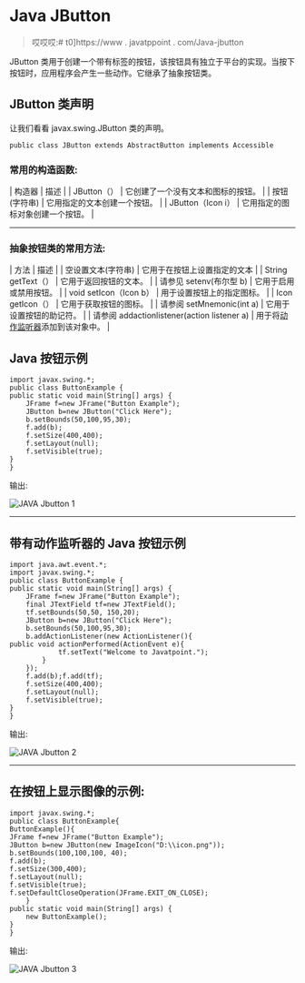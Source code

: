 # Java JButton

> 哎哎哎:# t0]https://www . javatppoint . com/Java-jbutton

JButton 类用于创建一个带有标签的按钮，该按钮具有独立于平台的实现。当按下按钮时，应用程序会产生一些动作。它继承了抽象按钮类。

## JButton 类声明

让我们看看 javax.swing.JButton 类的声明。

```
public class JButton extends AbstractButton implements Accessible

```

### 常用的构造函数:

| 构造器 | 描述 |
| JButton（） | 它创建了一个没有文本和图标的按钮。 |
| 按钮(字符串) | 它用指定的文本创建一个按钮。 |
| JButton（Icon i） | 它用指定的图标对象创建一个按钮。 |

* * *

### 抽象按钮类的常用方法:

| 方法 | 描述 |
| 空设置文本(字符串) | 它用于在按钮上设置指定的文本 |
| String getText（） | 它用于返回按钮的文本。 |
| 请参见 setenv(布尔型 b) | 它用于启用或禁用按钮。 |
| void setIcon（Icon b） | 用于设置按钮上的指定图标。 |
| Icon getIcon（） | 它用于获取按钮的图标。 |
| 请参阅 setMnemonic(int a) | 它用于设置按钮的助记符。 |
| 请参阅 addactionlistener(action listener a) | 用于将[动作监听器](java-actionlistener)添加到该对象中。 |

## Java 按钮示例

```
import javax.swing.*;  
public class ButtonExample {
public static void main(String[] args) {
	JFrame f=new JFrame("Button Example");
	JButton b=new JButton("Click Here");
	b.setBounds(50,100,95,30);
	f.add(b);
	f.setSize(400,400);
	f.setLayout(null);
	f.setVisible(true);	
}
}

```

输出:

![JAVA Jbutton 1](../img/324a54300aee5ce5b6d2f786037a4ba2.png)

* * *

## 带有动作监听器的 Java 按钮示例

```
import java.awt.event.*;
import javax.swing.*;  
public class ButtonExample {
public static void main(String[] args) {
	JFrame f=new JFrame("Button Example");
	final JTextField tf=new JTextField();
	tf.setBounds(50,50, 150,20);
	JButton b=new JButton("Click Here");
	b.setBounds(50,100,95,30);
	b.addActionListener(new ActionListener(){
public void actionPerformed(ActionEvent e){
            tf.setText("Welcome to Javatpoint.");
		}
	});
	f.add(b);f.add(tf);
	f.setSize(400,400);
	f.setLayout(null);
	f.setVisible(true);	
}
}

```

输出:

![JAVA Jbutton 2](../img/f154aaa0f3a61bf744b34ccfa1f999b5.png)

* * *

## 在按钮上显示图像的示例:

```
import javax.swing.*;    
public class ButtonExample{  
ButtonExample(){  
JFrame f=new JFrame("Button Example");          
JButton b=new JButton(new ImageIcon("D:\\icon.png"));  
b.setBounds(100,100,100, 40);  
f.add(b);  
f.setSize(300,400);  
f.setLayout(null);  
f.setVisible(true);  
f.setDefaultCloseOperation(JFrame.EXIT_ON_CLOSE);  
    }       
public static void main(String[] args) {  
    new ButtonExample();  
}  
}  

```

输出:

![JAVA Jbutton 3](../img/45d785700e87fe9a36a67252f98a09fc.png)